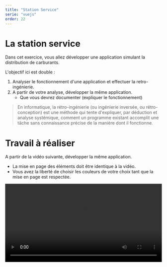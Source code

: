 ```yaml
---
title: "Station Service"
serie: "vuejs"
order: 22
---
```


# La station service

Dans cet exercice, vous allez développer une application simulant la distribution de carburants.

L'objectif ici est double : 
1. Analyser le fonctionnement d'une application et effectuer la retro-ingénierie.
2. A partir de votre analyse, développer la même application.
    - Que vous devrez documenter (expliquer le fonctionnement)

> En informatique, la rétro-ingénierie (ou ingénierie inversée, ou rétro-conception) est une méthode qui tente d'expliquer, par déduction et analyse systémique, comment un programme existant accomplit une tâche sans connaissance précise de la manière dont il fonctionne.

# Travail à réaliser 

A partir de la vidéo suivante, développer la même application.

- La mise en page des éléments doit être identique à la vidéo.
- Vous avez la liberté de choisir les couleurs de votre choix tant que la mise en page est respectée.

<video width="100%" height="auto" controls>
  <source src="https://devoldere.net/ressources/demos/videos/gas-station.mp4" type="video/mp4">
</video>